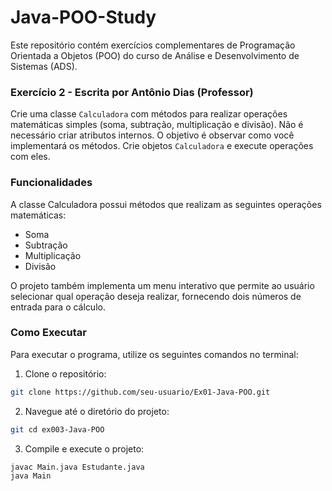# Java-POO-Study
Este repositório contém exercícios complementares de Programação Orientada a Objetos (POO) do curso de Análise e Desenvolvimento de Sistemas (ADS).

### Exercício 2 - Escrita por Antônio Dias (Professor)
Crie uma classe `Calculadora` com métodos para realizar operações matemáticas simples (soma, subtração, multiplicação e divisão). Não é necessário criar atributos internos. O objetivo é observar como você implementará os métodos. Crie objetos `Calculadora` e execute operações com eles.

### Funcionalidades
A classe Calculadora possui métodos que realizam as seguintes operações matemáticas:

- Soma
- Subtração
- Multiplicação
- Divisão

O projeto também implementa um menu interativo que permite ao usuário selecionar qual operação deseja realizar, fornecendo dois números de entrada para o cálculo.

### Como Executar

Para executar o programa, utilize os seguintes comandos no terminal:

1. Clone o repositório:

```bash
git clone https://github.com/seu-usuario/Ex01-Java-POO.git
```

2. Navegue até o diretório do projeto:

```bash
git cd ex003-Java-POO
```

3. Compile e execute o projeto:

```bash
javac Main.java Estudante.java
java Main
```

